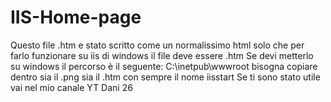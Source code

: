 # IIS-Home-page
Questo file .htm e stato scritto come un normalissimo html solo che per farlo funzionare su iis di windows il file deve essere .htm
Se devi metterlo su windows il percorso è il seguente: C:\inetpub\wwwroot bisogna copiare dentro sia il .png sia il .htm con sempre il nome iisstart
Se ti sono stato utile vai nel mio canale YT Dani 26
